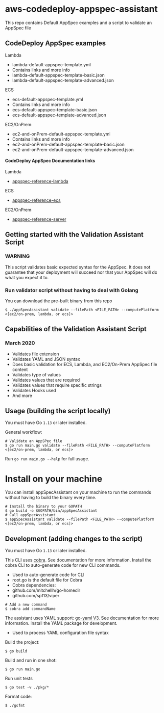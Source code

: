 # aws-codedeploy-appspec-assistant
This repo contains Default AppSpec examples and a script to validate an AppSpec file

## CodeDeploy AppSpec examples

Lambda

* lambda-default-appspec-template.yml
 * Contains links and more info
* lambda-default-appspec-template-basic.json
* lambda-default-appspec-template-advanced.json

ECS

* ecs-default-appspec-template.yml
 * Contains links and more info
* ecs-default-appspec-template-basic.json
* ecs-default-appspec-template-advanced.json

EC2/OnPrem

* ec2-and-onPrem-default-appspec-template.yml
 * Contains links and more info
* ec2-and-onPrem-default-appspec-template-basic.json
* ec2-and-onPrem-default-appspec-template-advanced.json

#### CodeDeploy AppSpec Documentation links

Lambda
* [appspec-reference-lambda](https://docs.aws.amazon.com/codedeploy/latest/userguide/reference-appspec-file.html#appspec-reference-lambda)

ECS
* [appspec-reference-ecs](https://docs.aws.amazon.com/codedeploy/latest/userguide/reference-appspec-file.html#appspec-reference-ecs)

EC2/OnPrem
* [appspec-reference-server](https://docs.aws.amazon.com/codedeploy/latest/userguide/reference-appspec-file.html#appspec-reference-server)

## Getting started with the Validation Assistant Script

### **WARNING**

This script validates basic expected syntax for the AppSpec. It does not guarantee that your deployment will succeed nor that your AppSpec will do what you expect it to.

### Run validator script without having to deal with Golang

You can download the pre-built binary from this repo

```
$ ./appSpecAssistant validate --filePath <FILE_PATH> --computePlatform <[ec2/on-prem, lambda, or ecs]>
```

## Capabilities of the Validation Assistant Script

### March 2020

* Validates file extension
* Validates YAML and JSON syntax
* Does basic validation for ECS, Lambda, and EC2/On-Prem AppSpec file content
 * Validates type of values
 * Validates values that are required
 * Validates values that require specific strings
 * Validates Hooks used
 * And more

## Usage (building the script locally)

You must have Go `1.13` or later installed.

General workflow:

```
# Validate an AppSPec file
$ go run main.go validate --filePath <FILE_PATH> --computePlatform <[ec2/on-prem, lambda, or ecs]>
```

Run `go run main.go --help` for full usage.

# Install on your machine

You can install appSpecAssistant on your machine to run the commands without having to build the binary every time.

```
# Install the binary to your GOPATH
$ go build -o $GOPATH/bin/appSpecAssistant
# Call appSpecAssistant
$ appSpecAssistant validate --filePath <FILE_PATH> --computePlatform <[ec2/on-prem, lambda, or ecs]>
```

## Development (adding changes to the script)

You must have Go `1.13` or later installed.

This CLI uses [cobra](https://github.com/spf13/cobra). See documentation for more information. Install the cobra CLI to auto-generate code for new CLI commands.
* Used to auto-generate code for CLI
* root.go is the default file for Cobra
* Cobra dependencies:
 * github.com/mitchellh/go-homedir
 * github.com/spf13/viper

```
# Add a new command
$ cobra add commandName
```

The assistant uses YAML support: [go-yaml V3](https://github.com/go-yaml/yaml/tree/v3). See documentation for more information. Install the YAML package for development.
* Used to process YAML configuration file syntax

Build the project:

```
$ go build
```

Build and run in one shot:

```
$ go run main.go
```

Run unit tests

```
$ go test -v ./pkg/*
```

Format code:

```
$ ./gofmt
```
